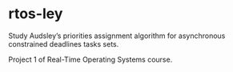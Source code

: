 # rtos-ley

Study Audsley’s priorities assignment algorithm for asynchronous constrained deadlines tasks sets.

Project 1 of Real-Time Operating Systems course.
